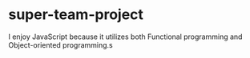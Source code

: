 # super-team-project
I enjoy JavaScript because it utilizes both Functional programming and Object-oriented programming.s